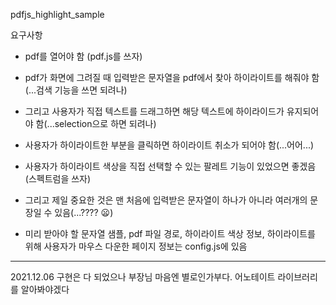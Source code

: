 pdfjs_highlight_sample

요구사항

* pdf를 열어야 함 (pdf.js를 쓰자)
* pdf가 화면에 그려질 때 입력받은 문자열을 pdf에서 찾아 하이라이트를 해줘야 함(...검색 기능을 쓰면 되려나)
* 그리고 사용자가 직접 텍스트를 드래그하면 해당 텍스트에 하이라이드가 유지되어야 함(...selection으로 하면 되려나)
* 사용자가 하이라이트한 부분을 클릭하면 하이라이트 취소가 되어야 함(...어어...)
* 사용자가 하이라이트 색상을 직접 선택할 수 있는 팔레트 기능이 있었으면 좋겠음(스펙트럼을 쓰자)
* 그리고 제일 중요한 것은 맨 처음에 입력받은 문자열이 하나가 아니라 여러개의 문장일 수 있음(...???? 😦)


* 미리 받아야 할 문자열 샘플, pdf 파일 경로, 하이라이트 색상 정보, 하이라이트를 위해 사용자가 마우스 다운한 페이지 정보는 config.js에 있음
---
2021.12.06 구현은 다 되었으나 부장님 마음엔 별로인가부다.
어노테이트 라이브러리를 알아봐야겠다 
